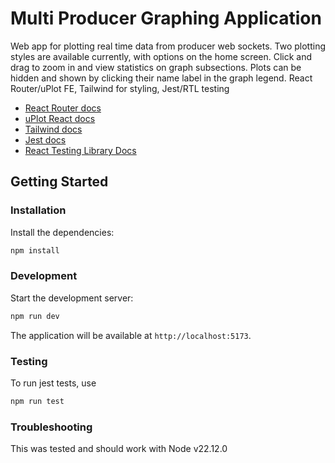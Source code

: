 # Multi Producer Graphing Application

Web app for plotting real time data from producer web sockets. Two plotting styles are available currently, with options on the home screen. Click and drag to zoom in and view statistics on graph subsections. Plots can be hidden and shown by clicking their name label in the graph legend.
React Router/uPlot FE, Tailwind for styling, Jest/RTL testing

- [React Router docs](https://reactrouter.com/)
- [uPlot React docs](https://github.com/leeoniya/uplot-react)
- [Tailwind docs](https://tailwindcss.com/)
- [Jest docs](https://jestjs.io/docs/getting-started)
- [React Testing Library Docs](https://testing-library.com/docs/react-testing-library/intro/)

## Getting Started

### Installation

Install the dependencies:

```bash
npm install
```

### Development

Start the development server:

```bash
npm run dev
```

The application will be available at `http://localhost:5173`.

### Testing

To run jest tests, use

```bash
npm run test
```

### Troubleshooting

This was tested and should work with Node v22.12.0
